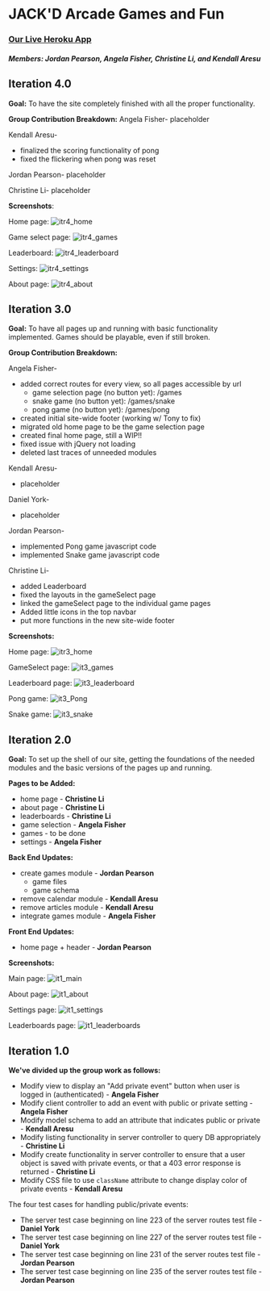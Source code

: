 # JACK'D Arcade Games and Fun


### [Our Live Heroku App](https://mysterious-brushlands-34136.herokuapp.com)
##### Members: Jordan Pearson, Angela Fisher, Christine Li, and Kendall Aresu

## Iteration 4.0

__Goal:__ To have the site completely finished with all the proper functionality.

__Group Contribution Breakdown:__
Angela Fisher- placeholder

Kendall Aresu-
- finalized the scoring functionality of pong
- fixed the flickering when pong was reset

Jordan Pearson- placeholder

Christine Li- placeholder

__Screenshots__:

Home page:
![itr4_home](/screenshots/iteration4/itr4_home.png)

Game select page:
![itr4_games](/screenshots/iteration4/itr4_games.png)

Leaderboard:
![itr4_leaderboard](/screenshots/iteration4/itr4_leaderboard.png)

Settings:
![itr4_settings](/screenshots/iteration4/itr4_settings.png)

About page:
![itr4_about](/screenshots/iteration4/itr4_about.png)



## Iteration 3.0

__Goal:__ To have all pages up and running with basic functionality implemented. Games should be playable, even if still broken.

__Group Contribution Breakdown:__

Angela Fisher-
- added correct routes for every view, so all pages accessible by url
  - game selection page (no button yet): /games
  - snake game (no button yet): /games/snake
  - pong game (no button yet): /games/pong
- created initial site-wide footer (working w/ Tony to fix)
- migrated old home page to be the game selection page
- created final home page, still a WIP!!
- fixed issue with jQuery not loading
- deleted last traces of unneeded modules

Kendall Aresu-
- placeholder

Daniel York-
- placeholder

Jordan Pearson-
- implemented Pong game javascript code
- implemented Snake game javascript code

Christine Li-
- added Leaderboard
- fixed the layouts in the gameSelect page
- linked the gameSelect page to the individual game pages
- Added little icons in the top navbar
- put more functions in the new site-wide footer

__Screenshots:__

Home page:
![itr3_home](/screenshots/iteration3/itr3_home.png)

GameSelect page:
![it3_games](/screenshots/iteration3/ite3_games.png)

Leaderboard page:
![it3_leaderboard](/screenshots/iteration3/itr3_leaderboard.png)

Pong game:
![it3_Pong](/screenshots/iteration3/itr3_Pong.png)

Snake game:
![it3_snake](/screenshots/iteration3/itr3_snake.png)



## Iteration 2.0

__Goal:__ To set up the shell of our site, getting the foundations of the needed modules and the basic versions of the pages up and running.

__Pages to be Added:__
- home page - **Christine Li**
- about page - **Christine Li**
- leaderboards - **Christine Li**
- game selection - **Angela Fisher**
- games - to be done
- settings - **Angela Fisher**

__Back End Updates:__
- create games module - **Jordan Pearson**
  - game files
  - game schema
- remove calendar module - **Kendall Aresu**
- remove articles module - **Kendall Aresu**
- integrate games module - **Angela Fisher**

__Front End Updates:__
- home page + header - **Jordan Pearson**


__Screenshots:__

Main page:
![it1_main](/screenshots/iteration1/it1_main.jpg)

About page:
![it1_about](/screenshots/iteration1/it1_about.png)

Settings page:
![it1_settings](/screenshots/iteration1/it1_settings.png)

Leaderboards page:
![it1_leaderboards](/screenshots/iteration1/it1_leaderboards.png)



## Iteration 1.0

__We've divided up the group work as follows:__
- Modify view to display an "Add private event" button when user is logged in (authenticated) - **Angela Fisher**
- Modify client controller to add an event with public or private setting - **Angela Fisher**
- Modify model schema to add an attribute that indicates public or private - **Kendall Aresu**
- Modify listing functionality in server controller to query DB appropriately - **Christine Li**
- Modify create functionality in server controller to ensure that a user object is saved with private events, or that a 403 error response is returned - **Christine Li**
- Modify CSS file to use `className` attribute to change display color of private events - **Kendall Aresu**

The four test cases for handling public/private events:
- The server test case beginning on line 223 of the server routes test file - **Daniel York**
- The server test case beginning on line 227 of the server routes test file - **Daniel York**
- The server test case beginning on line 231 of the server routes test file - **Jordan Pearson**
- The server test case beginning on line 235 of the server routes test file - **Jordan Pearson**
